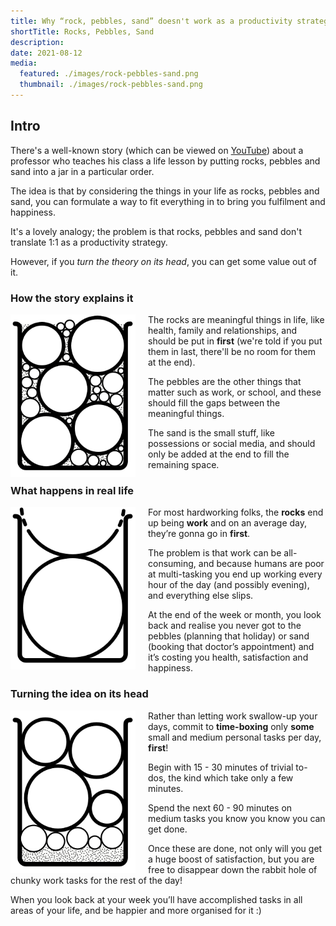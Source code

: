 ```yaml
---
title: Why “rock, pebbles, sand” doesn't work as a productivity strategy
shortTitle: Rocks, Pebbles, Sand
description: 
date: 2021-08-12
media:
  featured: ./images/rock-pebbles-sand.png
  thumbnail: ./images/rock-pebbles-sand.png
---
```


## Intro

There's a well-known story (which can be viewed on [YouTube](https://www.youtube.com/watch?v=SqGRnlXplx0)) about a professor who teaches his class a life lesson by putting rocks, pebbles and sand into a jar in a particular order.

The idea is that by considering the things in your life as rocks, pebbles and sand, you can formulate a way to fit everything in to bring you fulfilment and happiness.

It's a lovely analogy; the problem is that rocks, pebbles and sand don't translate 1:1 as a productivity strategy.

However, if you *turn the theory on its head*, you can get some value out of it.

### How the story explains it

<img src="./images/jar-1.png" style="width: 200px; margin-right: 20px; float: left" />

The rocks are meaningful things in life, like health, family and relationships, and should be put in **first** (we're told if you put them in last, there'll be no room for them at the end).

The pebbles are the other things that matter such as work, or school, and these should fill the gaps between the meaningful things.

The sand is the small stuff, like possessions or social media, and should only be added at the end to fill the remaining space.

<div class="clear" />

### What happens in real life

<img src="./images/jar-2.png" style="width: 200px; margin-right: 20px; float: left" />

For most hardworking folks, the **rocks** end up being **work** and on an average day, they’re gonna go in **first**.

The problem is that work can be all-consuming, and because humans are poor at multi-tasking you end up working every hour of the day (and possibly evening), and everything else slips.

At the end of the week or month, you look back and realise you never got to the pebbles (planning that holiday) or sand (booking that doctor’s appointment) and it’s costing you health, satisfaction and happiness.

<div class="clear" />

### Turning the idea on its head

<img src="./images/jar-3.png" style="width: 200px; margin-right: 20px; float: left" />

Rather than letting work swallow-up your days, commit to **time-boxing** only **some** small and medium personal tasks per day, **first**!

Begin with 15 - 30 minutes of trivial to-dos, the kind which take only a few minutes.

Spend the next 60 - 90 minutes on medium tasks you know you know you can get done.

Once these are done, not only will you get a huge boost of satisfaction, but you are free to disappear down the rabbit hole of chunky work tasks for the rest of the day!

When you look back at your week you’ll have accomplished tasks in all areas of your life, and be happier and more organised for it :)
